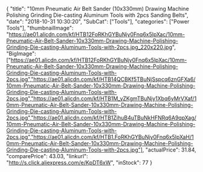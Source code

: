 {
	"title": "10mm Pneumatic Air Belt Sander (10x330mm) Drawing Machine Polishing Grinding Die-casting Aluminum Tools with 2pcs Sanding Belts",
	"date": "2018-10-31 10:30:20",
	"SubCat": ["Tools"],
	"categories": ["Power Tools"],
	"thumbnailImage": "https://ae01.alicdn.com/kf/HTB12FoRKhGYBuNjy0Fnq6x5lpXac/10mm-Pneumatic-Air-Belt-Sander-10x330mm-Drawing-Machine-Polishing-Grinding-Die-casting-Aluminum-Tools-with-2pcs.jpg_220x220.jpg",
	"BigImage": ["https://ae01.alicdn.com/kf/HTB12FoRKhGYBuNjy0Fnq6x5lpXac/10mm-Pneumatic-Air-Belt-Sander-10x330mm-Drawing-Machine-Polishing-Grinding-Die-casting-Aluminum-Tools-with-2pcs.jpg","https://ae01.alicdn.com/kf/HTB14QCBKf5TBuNjSspcq6znGFXa6/10mm-Pneumatic-Air-Belt-Sander-10x330mm-Drawing-Machine-Polishing-Grinding-Die-casting-Aluminum-Tools-with-2pcs.jpg","https://ae01.alicdn.com/kf/HTB1M_yZKgmTBuNjy1Xbq6yMrVXaf/10mm-Pneumatic-Air-Belt-Sander-10x330mm-Drawing-Machine-Polishing-Grinding-Die-casting-Aluminum-Tools-with-2pcs.jpg","https://ae01.alicdn.com/kf/HTB1ZihuB4uTBuNkHFNRq6A9qpXag/10mm-Pneumatic-Air-Belt-Sander-10x330mm-Drawing-Machine-Polishing-Grinding-Die-casting-Aluminum-Tools-with-2pcs.jpg","https://ae01.alicdn.com/kf/HTB1.FoRKhGYBuNjy0Fnq6x5lpXaH/10mm-Pneumatic-Air-Belt-Sander-10x330mm-Drawing-Machine-Polishing-Grinding-Die-casting-Aluminum-Tools-with-2pcs.jpg"],
	"actualPrice": 31.84,
	"comparePrice": 43.03,
	"linkurl": "http://s.click.aliexpress.com/e/KpDT6xW",
	"inStock": 77
}
